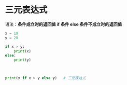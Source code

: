 # 三元表达式

语法：**条件成立时的返回值 if 条件 else 条件不成立时的返回值**

```python
x = 10
y = 20

if x > y:
    print(x)
else:
    print(y)
    
    
    
print(x if x > y else y)   # 三元表达式
```